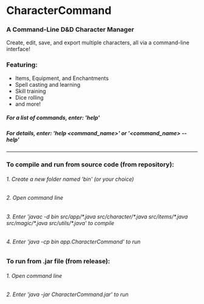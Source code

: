 # CharacterCommand
### A Command-Line D&amp;D Character Manager
Create, edit, save, and export multiple characters, all via a command-line interface!
### Featuring:
- Items, Equipment, and Enchantments
- Spell casting and learning
- Skill training
- Dice rolling
- and more!

##### For a list of commands, enter: 'help'
##### For details, enter: 'help <command_name>' or '<command_name> --help'
___
### To compile and run from source code (from repository):
###### 1. Create a new folder named 'bin' (or your choice)
###### 2. Open command line
###### 3. Enter 'javac -d bin src/app/\*.java src/character/\*.java src/items/\*.java src/magic/*\.java src/utils/\*.java' to compile
###### 4. Enter 'java -cp bin app.CharacterCommand' to run
### To run from .jar file (from release):
###### 1. Open command line
###### 2. Enter 'java -jar CharacterCommand.jar' to run

